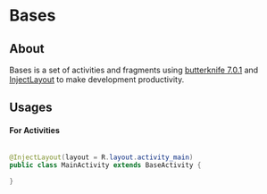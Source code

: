 # Bases


## About
Bases is a set of activities and fragments using [butterknife 7.0.1](https://github.com/JakeWharton/butterknife) and [InjectLayout](https://github.com/jgabrielfreitas/injectlayout)
to make development productivity.

## Usages

#### For Activities

```java

@InjectLayout(layout = R.layout.activity_main)
public class MainActivity extends BaseActivity {

}

```



